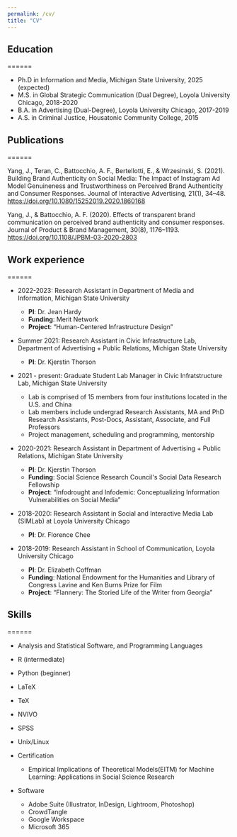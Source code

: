 ```yaml
---
permalink: /cv/
title: "CV"
---
```


## Education
======
* Ph.D in Information and Media, Michigan State University, 2025 (expected)
* M.S. in Global Strategic Communication (Dual Degree), Loyola University Chicago, 2018-2020
* B.A. in Advertising (Dual-Degree), Loyola University Chicago, 2017-2019
* A.S. in Criminal Justice, Housatonic Community College, 2015

## Publications
======
 
Yang, J., Teran, C., Battocchio, A. F., Bertellotti, E., & Wrzesinski, S. (2021). Building Brand Authenticity on Social Media: The Impact of Instagram Ad Model Genuineness and Trustworthiness on Perceived Brand Authenticity and Consumer Responses. Journal of Interactive Advertising, 21(1), 34–48. https://doi.org/10.1080/15252019.2020.1860168

Yang, J., & Battocchio, A. F. (2020). Effects of transparent brand communication on perceived brand authenticity and consumer responses. Journal of Product & Brand Management, 30(8), 1176–1193. https://doi.org/10.1108/JPBM-03-2020-2803 

  
## Work experience
======
* 2022-2023: Research Assistant in Department of Media and Information,  Michigan State University 
  * <b>PI</b>: Dr. Jean Hardy
  * <b>Funding</b>: Merit Network
  * <b>Project</b>: “Human-Centered Infrastructure Design”

* Summer 2021: Research Assistant in Civic Infrastructure Lab, Department of Advertising + Public Relations, Michigan State University
  * <b>PI</b>: Dr. Kjerstin Thorson

* 2021 - present: Graduate Student Lab Manager in Civic Infratstructure Lab, Michigan State University
  * Lab is comprised of 15 members from four institutions located in the U.S. and China
  * Lab members include undergrad Research Assistants, MA and PhD Research Assistants, Post-Docs, Assistant, Associate, and Full Professors
  * Project management, scheduling and programming, mentorship

* 2020-2021: Research Assistant in Department of Advertising + Public Relations, Michigan State University
  * <b>PI</b>: Dr. Kjerstin Thorson
  * <b>Funding</b>: Social Science Research Council's Social Data Research Fellowship
  * <b>Project</b>: “Infodrought and Infodemic: Conceptualizing Information Vulnerabilities on Social Media”

* 2018-2020: Research Assistant in Social and Interactive Media Lab (SIMLab) at Loyola University Chicago
  * <b>PI</b>: Dr. Florence Chee

* 2018-2019: Research Assistant in School of Communication, Loyola University Chicago
  * <b>PI</b>: Dr. Elizabeth Coffman
  * <b>Funding</b>: National Endowment for the Humanities and Library of Congress Lavine and Ken Burns Prize for Film
  * <b>Project</b>: “Flannery: The Storied Life of the Writer from Georgia”
  
## Skills
======
 * Analysis and Statistical Software, and Programming Languages 
  * R (intermediate)
  * Python (beginner)
  * LaTeX
  * TeX
  * NVIVO
  * SPSS
  * Unix/Linux

* Certification
  * Empirical Implications of Theoretical Models(EITM) for Machine Learning: Applications in Social Science Research

* Software
  * Adobe Suite (Illustrator, InDesign, Lightroom, Photoshop)
  * CrowdTangle
  * Google Workspace
  * Microsoft 365

  


